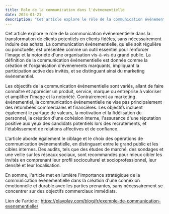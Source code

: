 ```yaml
---
title: Role de la communication dans l'événementielle
date: 2024-01-21
description: "Cet article explore le rôle de la communication événementielle dans la transformation de clients potentiels en clients fidèles, sans nécessairement induire des achats. La communication événementielle, qu'elle soit régulière ou ponctuelle, est présentée comme un outil essentiel pour renforcer l'image et la notoriété d'une organisation vis-à-vis du grand public. La définition de la communication événementielle est donnée comme la création et l'organisation d'événements marquants, impliquant la participation active des invités, et se distinguant ainsi du marketing événementiel."
---
```


Cet article explore le rôle de la communication événementielle dans la transformation de clients potentiels en clients fidèles, sans nécessairement induire des achats. La communication événementielle, qu'elle soit régulière ou ponctuelle, est présentée comme un outil essentiel pour renforcer l'image et la notoriété d'une organisation vis-à-vis du grand public. La définition de la communication événementielle est donnée comme la création et l'organisation d'événements marquants, impliquant la participation active des invités, et se distinguant ainsi du marketing événementiel.

Les objectifs de la communication événementielle sont variés, allant de faire connaître et apprécier un produit, service, marque ou entreprise à valoriser et amplifier l'image et la notoriété. Contrairement au marketing événementiel, la communication événementielle ne vise pas principalement des retombées commerciales et financières. Les objectifs incluent également le partage de valeurs, la motivation et la fidélisation du personnel, la création d'une cohésion interne, l'assurance d'une réputation positive aux yeux des candidats potentiels lors des recrutements, et l'établissement de relations affectives et de confiance.

L'article aborde également le ciblage et le choix des opérations de communication événementielle, en distinguant entre le grand public et les cibles internes. Des audits, tels que des études de marché, des sondages et une veille sur les réseaux sociaux, sont recommandés pour mieux cibler les invités en comprenant leur profil socioculturel et socioprofessionnel, leur densité et leur localisation.

En somme, l'article met en lumière l'importance stratégique de la communication événementielle dans la création d'une connexion émotionnelle et durable avec les parties prenantes, sans nécessairement se concentrer sur des objectifs commerciaux immédiats.

Lien de l'article : https://playplay.com/blog/fr/exemple-de-communication-evenementielle/
